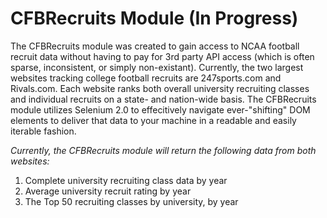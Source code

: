 # CFBRecruits Module (In Progress)

The CFBRecruits module was created to gain access to NCAA football recruit data without having to pay for 3rd party API access (which is often sparse, inconsistent, or simply non-existant). Currently, the two largest websites tracking college football recruits are 247sports.com and Rivals.com. Each website ranks both overall university recruiting classes and individual recruits on a state- and nation-wide basis. The CFBRecruits module utilizes Selenium 2.0 to effecitively navigate ever-"shifting" DOM elements to deliver that data to your machine in a readable and easily iterable fashion.

*Currently, the CFBRecruits module will return the following data from both websites:*

1) Complete university recruiting class data by year
2) Average university recruit rating by year
3) The Top 50 recruiting classes by university, by year


